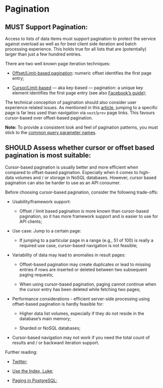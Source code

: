 # Pagination

## MUST Support Pagination:

Access to lists of data items must support pagination to protect the service against overload as well as for best client side iteration and batch processing experience. This holds true for all lists that are (potentially) larger than just a few hundred entries.

There are two well known page iteration techniques:

  - [Offset/Limit-based pagination](https://developer.infoconnect.com/paging-results): numeric offset identifies the first page entry;

  - [Cursor/Limit-based](https://dev.twitter.com/overview/api/cursoring) — aka key-based — pagination: a unique key element identifies the first page entry (see also [Facebook’s guide](https://developers.facebook.com/docs/graph-api/using-graph-api/v2.4#paging));

The technical conception of pagination should also consider user experience related issues. As mentioned in this
[article](https://www.smashingmagazine.com/2016/03/pagination-infinite-scrolling-load-more-buttons/), jumping to a specific page is far less used than navigation via `next`/`prev` page links. This favours cursor-based over offset-based pagination.

**Note:** To provide a consistent look and feel of pagination patterns, you must stick to the [common query parameter names](naming_conventions.md#must-stick-to-conventional-query-parameters).

## SHOULD Assess whether cursor or offset based pagination is most suitable:

Cursor-based pagination is usually better and more efficient when compared to offset-based pagination. Especially when it comes to high-data volumes and / or storage in NoSQL databases. However, cursor based pagination can also be harder to use as an API consumer.

Before choosing cursor-based pagination, consider the following trade-offs:

  - Usability/framework support:

      - Offset / limit based pagination is more known than cursor-based pagination, so it has more framework support and is easier to use for API clients;

  - Use case: Jump to a certain page:

      - If jumping to a particular page in a range (e.g., 51 of 100) is really a required use case, cursor-based navigation is not feasible;

  - Variability of data may lead to anomalies in result pages:

      - Offset-based pagination may create duplicates or lead to missing entries if rows are inserted or deleted between two subsequent paging requests;

      - When using cursor-based pagination, paging cannot continue when the cursor entry has been deleted while fetching two pages;

  - Performance considerations - efficient server-side processing using offset-based pagination is hardly feasible for:

      - Higher data list volumes, especially if they do not reside in the database’s main memory;

      - Sharded or NoSQL databases;

  - Cursor-based navigation may not work if you need the total count of results and / or backward iteration support.

Further reading:

  - [Twitter](https://dev.twitter.com/rest/public/timelines);

  - [Use the Index, Luke](http://use-the-index-luke.com/no-offset);

  - [Paging in PostgreSQL](https://www.citusdata.com/blog/1872-joe-nelson/409-five-ways-paginate-postgres-basic-exotic);
